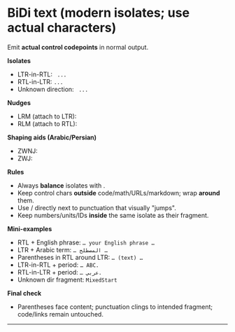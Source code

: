 # BiDi text (modern isolates; use actual characters)

Emit **actual control codepoints** in normal output.

**Isolates**
- LTR-in-RTL: `⁦ ... ⁩`
- RTL-in-LTR: `⁧ ... ⁩`
- Unknown direction: `⁨ ... ⁩`

**Nudges**
- LRM (attach to LTR): `‎`
- RLM (attach to RTL): `‏`

**Shaping aids (Arabic/Persian)**
- ZWNJ: `‌`
- ZWJ: `‍`

**Rules**
- Always **balance** isolates with `⁩`.
- Keep control chars **outside** code/math/URLs/markdown; wrap **around** them.
- Use `‎`/`‏` directly next to punctuation that visually "jumps".
- Keep numbers/units/IDs **inside** the same isolate as their fragment.

**Mini-examples**
- RTL + English phrase: `… ⁦your English phrase⁩‎ …`
- LTR + Arabic term: `… ⁧المصطلح⁩‏ …`
- Parentheses in RTL around LTR: `… (⁦text⁩)‎ …`
- LTR-in-RTL + period: `… ⁦ABC⁩‎.`
- RTL-in-LTR + period: `… ⁧عربي⁩‏.`
- Unknown dir fragment: `⁨MixedStart⁩`

**Final check**
- Parentheses face content; punctuation clings to intended fragment; code/links remain untouched.

---
